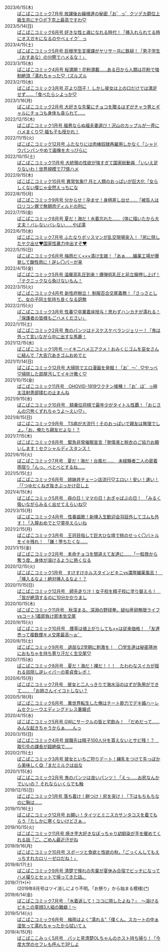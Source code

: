 <dl>
<dt>2023/6/15(木)</dt>
<dd><a href="https://twitter.com/tansuikabutu03/status/1669177918352773120" target="_blank">
ぱこぱこコミック7月号 放課後お嬢様達の秘密「お゛っ゛クソデカ爵位上級生共にチ○ポ下克上最高ですわ♡
</a></dd>
<dt>2023/5/14(日)</dt>
<dd><a href="https://twitter.com/tansuikabutu03/status/1657595885243764737" target="_blank">
ぱこぱこコミック6月号 好きな性と歳になれる時代！「挿入れられてる時にオスガキになるのやべぇイク゛っ
</a></dd>
<dt>2023/4/15(土)</dt>
<dd><a href="https://twitter.com/tansuikabutu03/status/1647113567286726656" target="_blank">
ぱこぱこコミック5月号 巨根学生支援課がヤリサー共に鉄槌！「男子学生（おすあな）の分際でハメるな！」
</a></dd>
<dt>2023/3/15(水)</dt>
<dd><a href="https://twitter.com/tansuikabutu03/status/1635838233790521345" target="_blank">
ぱこぱこコミック4月号 桜満開！花粉満載……ある日から人類は花粉で強制絶頂「濡れちゃった♡（ズルズル
</a></dd>
<dt>2023/2/15(水)</dt>
<dd><a href="https://twitter.com/tansuikabutu03/status/1625823936637440002" target="_blank">
ぱこぱこコミック3月号 花より団子！ しかし彼女は上の口だけでは満足せず……「食べたらシよっか♡
</a></dd>
<dt>2023/1/16(月)</dt>
<dd><a href="https://twitter.com/tansuikabutu03/status/1614826894675046400" target="_blank">
ぱこぱこコミック2月号 大好きな先輩にチョコを贈るはずがチャラ男とギャルにチョコも身体も貪られて……
</a></dd>
<dt>2022/12/15(木)</dt>
<dd><a href="https://twitter.com/tansuikabutu03/status/1603162924125757441" target="_blank">
ぱこぱこコミック1月号 福男ならぬ福夫妻選び！沢山のカップルが一斉にハメまくり♡ 福も子も授かれ！
</a></dd>
<dt>2022/11/15(火)</dt>
<dd><a href="https://twitter.com/tansuikabutu03/status/1592261090850746368" target="_blank">
ぱこぱこコミック12月号 ふたなりには肉棒奴隷再雇用しかなく「シャドウパンパンやめて画像を大っぴらに
</a></dd>
<dt>2022/10/15(土)</dt>
<dd><a href="https://twitter.com/tansuikabutu03/status/1581160446723182594" target="_blank">
ぱこぱこコミック11月号 大統領の性欲が強すぎて国家総動員 「いいえ足りないわ！世界規模で77億ハメ
</a></dd>
<dt>2022/9/15(木)</dt>
<dd><a href="https://twitter.com/tansuikabutu03/status/1570371051602972672" target="_blank">
ぱこぱこコミック10月号 異常気象!? 月と人類のおっぱいが巨大化「女らしくない僕じゃ全然えっちにな
</a></dd>
<dt>2022/8/15(月)</dt>
<dd><a href="https://twitter.com/tansuikabutu03/status/1558993065397723136" target="_blank">
ぱこぱこコミック9月号 分からせ！孕ませ！身柄差し出せ……「被告人は口リコン罪で無期肉ディルドの刑に
</a></dd>
<dt>2022/7/15(金)</dt>
<dd><a href="https://twitter.com/tansuikabutu03/status/1547687504551112704" target="_blank">
ぱこぱこコミック8月号 夏だ！海だ！水着忘れた……（体に描いたから大丈夫！バレないバレない……やば濡
</a></dd>
<dt>2022/6/15(水)</dt>
<dd><a href="https://twitter.com/tansuikabutu03/status/1536815748433289216" target="_blank">
ぱこぱこコミック7月号 ふたなりポリスマンが乱交現場突入！「尻に隠したヤク出せ❤国家性暴力中出すぞ❤
</a></dd>
<dt>2022/5/15(日)</dt>
<dd><a href="https://twitter.com/tansuikabutu03/status/1525581725274935297" target="_blank">
ぱこぱこコミック6月号 梅雨だく×××漬け生娘！「あぁ……媚薬工場が爆発して酸性雨に！逆レ〇パーが来
</a></dd>
<dt>2022/4/15(金)</dt>
<dd><a href="https://twitter.com/tansuikabutu03/status/1514728754274205727" target="_blank">
ぱこぱこコミック5月号 温暖高乳圧到来！爆弾低乳圧と前立腺押し上げ！「テクニックなら負けないもん！
</a></dd>
<dt>2022/3/15(火)</dt>
<dd><a href="https://twitter.com/tansuikabutu03/status/1503476310529781769" target="_blank">
ぱこぱこコミック4月号 新性府樹立！ 制服百合交尾義務！「さっさとして、女の子同士気持ち良くなる訳無
</a></dd>
<dt>2022/2/15(火)</dt>
<dd><a href="https://twitter.com/tansuikabutu03/status/1493329199150649359" target="_blank">
ぱこぱこコミック3月号 性春♡卒業着床授与！思わずハンカチが濡れる！「保護者の皆様もごハメください」
</a></dd>
<dt>2022/1/15(土)</dt>
<dd><a href="https://twitter.com/tansuikabutu03/status/1482248334660468747" target="_blank">
ぱこぱこコミック2月号 鬼のパンツはドスケスケべランジェリー！「鬼は外って言いながら中に出すな馬鹿！
</a></dd>
<dt>2021/12/15(水)</dt>
<dd><a href="https://twitter.com/tansuikabutu03/status/1470770566357405696" target="_blank">
ぱこぱこコミック1月号 一イキ二ハメ三アクメ！おみくじゴムを巫女さんに結んで「大吉穴あきゴムおめでと
</a></dd>
<dt>2021/11/14(日)</dt>
<dd><a href="https://twitter.com/tansuikabutu03/status/1459889659433996294" target="_blank">
ぱこぱこコミック12月号 大掃除でエロ漫画を発掘！「お゛〜゛♡やっべ♡掃除した部屋汚してイキ汁撒く♡
</a></dd>
<dt>2021/10/15(金)</dt>
<dd><a href="https://twitter.com/tansuikabutu03/status/1448670093085315073" target="_blank">
ぱこぱこコミック11月号　OHOVID-1919ワクチン接種！「お゛ほ゛っ極太注射患部揉むの止まんね
</a></dd>
<dt>2021/9/15(水)</dt>
<dd><a href="https://twitter.com/tansuikabutu03/status/1437852215058653184" target="_blank">
ぱこぱこコミック10月号　騎乗位将棋で最年少がタイトル性覇！「おじさんの穴熊くずれちゃうよ～えい♡」
</a></dd>
<dt>2021/8/15(日)</dt>
<dd><a href="https://twitter.com/tansuikabutu03/status/1426604756013780995" target="_blank">
ぱこぱこコミック9月号　TS病が大流行！そのおっぱいで親友は無理でしょ。「お、俺たち親友だよな！？
</a></dd>
<dt>2021/7/15(木)</dt>
<dd><a href="https://twitter.com/tansuikabutu03/status/1415339621974614017" target="_blank">
ぱこぱこコミック8月号　緊急非常催眠宣言「発情液と脱衣のご協力お願いします！セクシャルディスタンス！
</a></dd>
<dt>2021/6/15(火)</dt>
<dd><a href="https://twitter.com/tansuikabutu03/status/1404455993107304451" target="_blank">
ぱこぱこコミック7月号　夏だ！海だ！台風だ……　未経験者二人の密着雨宿り「んっ、べとべとするね……
</a></dd>
<dt>2021/5/15(土)</dt>
<dd><a href="https://twitter.com/tansuikabutu03/status/1393385645851111425" target="_blank">
ぱこぱこコミック6月号　姉妹丼チェーン店流行♡エロい！安い！速い！「「つゆだくねぎ抜きぶっかけ召し上
</a></dd>
<dt>2021/4/15(木)</dt>
<dd><a href="https://twitter.com/tansuikabutu03/status/1382359893563219971" target="_blank">
ぱこぱこコミック5月号　母の日！ママの日！おぎゃばぶの日！　「みるく吸いながらみるく出せてえらいね♡
</a></dd>
<dt>2021/3/15(月)</dt>
<dd><a href="https://twitter.com/tansuikabutu03/status/1371339925581225986" target="_blank">
ぱこぱこコミック4月号　性春謳歌！新挿入生歓迎会羽目外してゴムも外す！「入膣おめでと♡童卒えらいね
</a></dd>
<dt>2021/2/15(月)</dt>
<dd><a href="https://twitter.com/tansuikabutu03/status/1361017271938818048" target="_blank">
ぱこぱこコミック3月号　王冠目指して巨大ひな壇で桃のせっく〇バトルをイキ残れ！　「嫌！堕ちたくな……
</a></dd>
<dt>2021/1/15(金)</dt>
<dd><a href="https://twitter.com/tansuikabutu03/status/1349963666943197185" target="_blank">
ぱこぱこコミック2月号　本命チョコを間違えて友達に……「一粒唇から奪う度、身体が溶けるように熱くなる
</a></dd>
<dt>2020/12/15(火)</dt>
<dd><a href="https://twitter.com/tansuikabutu03/status/1338500040139018241" target="_blank">
ぱこぱこコミック1月号　すけすけホルスタインビキニvs濃厚媚薬風呂！　「挿入るなよ！絶対挿入るなよ！？
</a></dd>
<dt>2020/11/15(日)</dt>
<dd><a href="https://twitter.com/tansuikabutu03/status/1316544275727876098" target="_blank">
ぱこぱこコミック12月号　師先走り汁！女子校を精子校に塗り替えろ！　「皆が絶頂するのに10分かかりまし
</a></dd>
<dt>2020/10/15(木)</dt>
<dd><a href="https://twitter.com/tansuikabutu03/status/1316544275727876098" target="_blank">
ぱこぱこコミック11月号　秋深まる、深淵の野球拳。疑似産卵無限ライフvsコート1着即負け即本気交尾
</a></dd>
<dt>2020/9/15(火)</dt>
<dd><a href="https://twitter.com/tansuikabutu03/status/1305718189846749184" target="_blank">
ぱこぱこコミック10月号　煙草は値上がりしても××は従来価格！　「友達売って複数煙キメ交尾最高～ぉ゛
</a></dd>
<dt>2020/8/15(土)</dt>
<dd><a href="https://twitter.com/tansuikabutu03/status/1294568028206555136" target="_blank">
ぱこぱこコミック9月号　退屈な2学期に刺激を！　〇学生達は秘密基地におもちゃを持ち寄り汗だく生交尾♡
</a></dd>
<dt>2020/7/15(水)</dt>
<dd><a href="https://twitter.com/tansuikabutu03/status/1283280026092199937" target="_blank">
ぱこぱこコミック8月号　夏だ！海だ！裸だ！！！　たわわなスイカが揺れる目隠し逆レイパーの童貞食レポ！
</a></dd>
<dt>2020/6/15(月)</dt>
<dd><a href="https://twitter.com/tansuikabutu03/status/1272503482189111296" target="_blank">
ぱこぱこコミック7月号　彼女と二人っきりで海水浴のはずが急用ができて……　「お姉さんイイコトしない？
</a></dd>
<dt>2020/5/18(月)</dt>
<dd><a href="https://twitter.com/tansuikabutu03/status/1262040840349691905" target="_blank">
ぱこぱこコミック6月号　異世界転生した俺はチート能力でデキ婚ハーレムセクシーウエディングドレス重婚式
</a></dd>
<dt>2020/4/15(水)</dt>
<dd><a href="https://twitter.com/tansuikabutu03/status/1250254361088778241" target="_blank">
ぱこぱこコミック5月号 GWにサークルの皆と宅飲み！　「だめだって……みんな起きちゃうからぁ……んっ
</a></dd>
<dt>2020/3/15(日)</dt>
<dd><a href="https://twitter.com/tansuikabutu03/status/1239122199346212865" target="_blank">
ぱこぱこコミック4月号 就職先は精子100人分を貰えないとサビ残！？　取引先の課長が超絶倫で……
</a></dd>
<dt>2020/2/15(土)</dt>
<dd><a href="https://twitter.com/tansuikabutu03/status/1228539334829101057" target="_blank">
ぱこぱこコミック3月号 彼女といちご狩りデート！練乳をつけて先っぽから美味しく😋「まだミルクは出な
</a></dd>
<dt>2020/1/15(水)</dt>
<dd><a href="https://twitter.com/tansuikabutu03/status/1217403540068429824" target="_blank">
ぱこぱこコミック2月号 鬼のパンツは良いパンツ！「えっ……お尻なんかでいいの？ それならいくらでも触
</a></dd>
<dt>2019/12/15(日)</dt>
<dd><a href="https://twitter.com/tansuikabutu03/status/1206080709045014528" target="_blank">
ぱこぱこコミック1月号 落ち着け！餅つけ！尻を突け！「下はもちもちなのに胸は……
</a></dd>
<dt>2019/11/16(土)</dt>
<dd><a href="https://twitter.com/tansuikabutu03/status/1195682382398902272" target="_blank">
ぱこぱこコミック12月号 お願い！タイツとミニスカサンタコスを着てもらう「たしかに寒くないけどさぁ…
</a></dd>
<dt>2019/10/15(火)</dt>
<dd><a href="https://twitter.com/tansuikabutu03/status/1183966320850698241" target="_blank">
ぱこぱこコミック11月号 焼き芋大好きなぽっちゃり幼馴染が手を暖めてくれる話「ご、ごめん最近汗がね
</a></dd>
<dt>2019/9/16(月)</dt>
<dd><a href="https://twitter.com/tansuikabutu03/status/1173488996745265152" target="_blank">
ぱこぱこコミック10月号 スポーツと食欲と性欲の秋。「ごっくんしてもえっちすれカロリーゼロだね！」
</a></dd>
<dt>2019/8/17(土)</dt>
<dd><a href="https://twitter.com/tansuikabutu03/status/1162662591425941504" target="_blank">
ぱこぱこコミック9月号 清楚で憧れの先輩が夏休み合宿でビッチになってハメ撮りとセットで帰ってきた話。
</a></dd>
<dt>2019/7/1*(*)</dt>
<dd>(2019年8月号はツイ消しにより不明。「お祭り」から始まる模様)<a href="https://twitter.com/tansuikabutu03/status/1593575983096815622">(*)</a></dd>
<dt>2019/6/14(金)</dt>
<dd><a href="https://twitter.com/tansuikabutu03/status/1139421239229861888" target="_blank">
ぱこぱこコミック7月号　「水着返して！ココに隠したよね？」　～溶けるビキニの童顔3人組の難癖！～
</a></dd>
<dt>2019/5/14(火)</dt>
<dd><a href="https://twitter.com/tansuikabutu03/status/1128269713031610368" target="_blank">
ぱこぱこコミック6月号　梅雨はよく"濡れる"「僕くん、スカートの中ぁ湿気って濡れちゃったから拭いてぇ
</a></dd>
<dt>2019/4/15(月)</dt>
<dd><a href="https://twitter.com/tansuikabutu03/status/1117682345778147328" target="_blank">
ぱこぱここみっく5月号　パッと見清楚OLちゃんのホスト持ち帰り！「今度大学のセフレも呼んで3Pしよ
</a></dd>
</dl>
